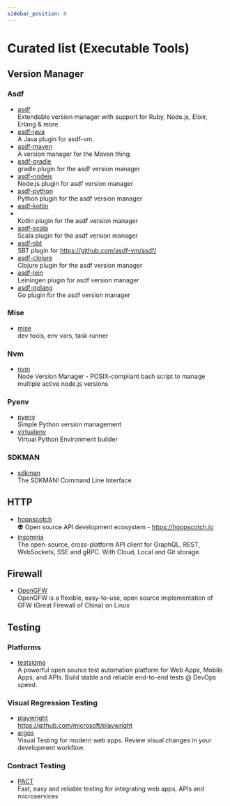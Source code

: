 ```yaml
---
sidebar_position: 0
---
```


# Curated list (Executable Tools)

## Version Manager

### Asdf

- [asdf](https://github.com/asdf-vm/asdf)
  <br/>Extendable version manager with support for Ruby, Node.js, Elixir, Erlang & more
- [asdf-java](https://github.com/halcyon/asdf-java)
  <br/>A Java plugin for asdf-vm.
- [asdf-maven](https://github.com/Proemion/asdf-maven)
  <br/>A version manager for the Maven thing.
- [asdf-gradle](https://github.com/rfrancis/asdf-gradle)
  <br/>gradle plugin for the asdf version manager
- [asdf-nodejs](https://github.com/asdf-vm/asdf-nodejs)
  <br/>Node.js plugin for asdf version manager
- [asdf-python](https://github.com/asdf-community/asdf-python)
  <br/>Python plugin for the asdf version manager
- [asdf-kotlin](https://github.com/asdf-community/asdf-kotlin)
- <br/>Kotlin plugin for the asdf version manager
- [asdf-scala](https://github.com/asdf-community/asdf-scala)
  <br/>Scala plugin for the asdf version manager
- [asdf-sbt](https://github.com/nanne007/asdf-sbt)
  <br/>SBT plugin for https://github.com/asdf-vm/asdf/
- [asdf-clojure](https://github.com/asdf-community/asdf-clojure)
  <br/>Clojure plugin for the asdf version manager
- [asdf-lein](https://github.com/miorimmax/asdf-lein)
  <br/>Leiningen plugin for asdf version manager
- [asdf-golang](https://github.com/asdf-community/asdf-golang)
  <br/>Go plugin for the asdf version manager

### Mise

- [mise](https://github.com/jdx/mise)
  <br/>dev tools, env vars, task runner

### Nvm

- [nvm](https://github.com/nvm-sh/nvm)
  <br/> Node Version Manager - POSIX-compliant bash script to manage multiple active node.js versions

### Pyenv

- [pyenv](https://github.com/pyenv/pyenv)
  <br/>Simple Python version management
- [virtualenv](https://github.com/pypa/virtualenv)
  <br/>Virtual Python Environment builder

### SDKMAN

- [sdkman](https://github.com/sdkman/sdkman-cli)
  <br/>The SDKMAN! Command Line Interface

## HTTP

- [hoppscotch](https://github.com/hoppscotch/hoppscotch)
  <br/>👽 Open source API development ecosystem - https://hoppscotch.io
- [insomnia](https://github.com/Kong/insomnia)
  <br/>The open-source, cross-platform API client for GraphQL, REST, WebSockets, SSE and gRPC. With Cloud, Local and Git
  storage.

## Firewall

- [OpenGFW](https://github.com/apernet/OpenGFW)
  <br/>OpenGFW is a flexible, easy-to-use, open source implementation of GFW (Great Firewall of China) on Linux

## Testing

### Platforms

- [testsigma](https://github.com/testsigmahq/testsigma)
  <br/>A powerful open source test automation platform for Web Apps, Mobile Apps, and APIs. Build stable and reliable
  end-to-end tests @ DevOps speed.

### Visual Regression Testing

- [playwright](https://github.com/microsoft/playwright)
  <br/>https://github.com/microsoft/playwright
- [argos](https://github.com/argos-ci/argos)
  <br/>Visual Testing for modern web apps. Review visual changes in your development workflow.

### Contract Testing

- [PACT](https://pact.io/)
  <br/>Fast, easy and reliable testing for integrating web apps, APIs and microservices
